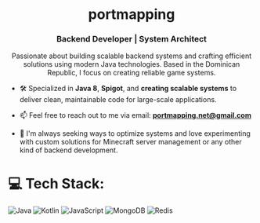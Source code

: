 <h1 align="center">portmapping</h1>
<h3 align="center">Backend Developer | System Architect </h3>

<p align="center">
  Passionate about building scalable backend systems and crafting efficient solutions using modern Java technologies. Based in the Dominican Republic, I focus on creating reliable game systems.
</p>

- 🛠️ Specialized in **Java 8**, **Spigot**, and **creating scalable systems** to deliver clean, maintainable code for large-scale applications.

- 📫 Feel free to reach out to me via email: **portmapping.net@gmail.com**

- 🧠 I'm always seeking ways to optimize systems and love experimenting with custom solutions for Minecraft server management or any other kind of backend development.
# 💻 Tech Stack:
![Java](https://img.shields.io/badge/java-%23ED8B00.svg?style=for-the-badge&logo=openjdk&logoColor=white) ![Kotlin](https://img.shields.io/static/v1?style=for-the-badge&message=Kotlin&color=7F52FF&logo=Kotlin&logoColor=FFFFFF&label=) ![JavaScript](https://img.shields.io/badge/javascript-%23323330.svg?style=for-the-badge&logo=javascript&logoColor=%23F7DF1E) ![MongoDB](https://img.shields.io/static/v1?style=for-the-badge&message=MongoDB&color=47A248&logo=MongoDB&logoColor=FFFFFF&label=) ![Redis](https://img.shields.io/static/v1?style=for-the-badge&message=Redis&color=FF4438&logo=Redis&logoColor=FFFFFF&label=) 
